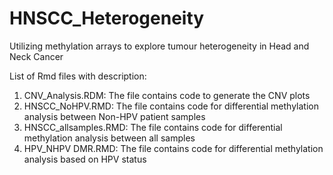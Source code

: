 # HNSCC_Heterogeneity
Utilizing methylation arrays to explore tumour heterogeneity in Head and Neck Cancer

List of Rmd files with description:
1. CNV_Analysis.RDM: The file contains code to generate the CNV plots  
2. HNSCC_NoHPV.RMD: The file contains code for differential methylation analysis between Non-HPV patient samples
3. HNSCC_allsamples.RMD: The file contains code for differential methylation analysis between all samples
4. HPV_NHPV DMR.RMD: The file contains code for differential methylation analysis based on HPV status
